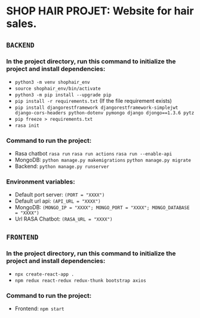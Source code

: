 # SHOP HAIR PROJET: Website for hair sales.

## `BACKEND`
### In the project directory, run this command to initialize the project and install dependencies:
- `python3 -m venv shophair_env`
- `source shophair_env/bin/activate`
- `python3 -m pip install --upgrade pip`
- `pip install -r requirements.txt`  (If the file requirement exists)
- `pip install djangorestframework djangorestframework-simplejwt django-cors-headers python-dotenv pymongo django djongo==1.3.6 pytz`
- `pip freeze > requirements.txt` 
- `rasa init`

### Command to run the project:
- Rasa chatbot  `rasa run`  `rasa run actions`  `rasa run --enable-api`
- MongoDB:  `python manage.py makemigrations`  `python manage.py migrate`
- Backend:  `python manage.py runserver`

### Environment variables:
- Default port server: `(PORT = "XXXX")`
- Default url api: `(API_URL = "XXXX")`
- MongoDB: `(MONGO_IP = "XXXX"; MONGO_PORT = "XXXX"; MONGO_DATABASE = "XXXX")`
- Url RASA Chatbot: `(RASA_URL = "XXXX")`


## `FRONTEND`
### In the project directory, run this command to initialize the project and install dependencies:
- `npx create-react-app .`
- `npm redux react-redux redux-thunk bootstrap axios`

### Command to run the project:
- Frontend:  `npm start`
